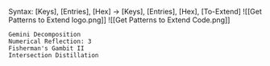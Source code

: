 Syntax:
\[Keys], \[Entries], \[Hex] -> \[Keys], \[Entries], \[Hex], \[To-Extend]
![[Get Patterns to Extend logo.png]]
![[Get Patterns to Extend Code.png]]
```
Gemini Decomposition
Numerical Reflection: 3
Fisherman's Gambit II
Intersection Distillation
```

